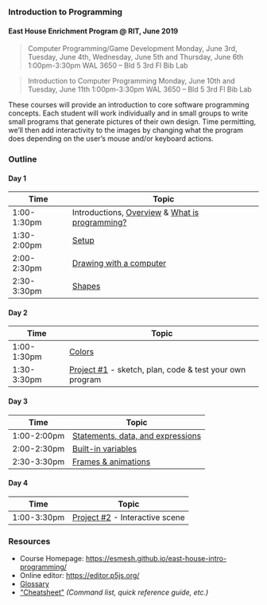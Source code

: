### Introduction to Programming
#### East House Enrichment Program @ RIT, June 2019

> Computer Programming/Game Development
> Monday, June 3rd, Tuesday, June 4th, Wednesday, June 5th and Thursday, June 6th 
> 1:00pm-3:30pm
> WAL 3650 – Bld 5 3rd Fl Bib Lab

> Introduction to Computer Programming
> Monday, June 10th and Tuesday, June 11th
> 1:00pm-3:30pm
> WAL 3650 – Bld 5 3rd Fl Bib Lab

These courses will provide an introduction to core software programming concepts. Each student will work individually and in small groups to write small programs that generate pictures of their own design. Time permitting, we’ll then add interactivity to the images by changing what the program does depending on the user’s mouse and/or keyboard actions.

### Outline

#### Day 1

| Time       | Topic | 
|------------|-----------------------------------------------|
|1:00-1:30pm| Introductions, [Overview](topics/Overview.md)  & [What is programming?](topics/Programming.md) |
|1:30-2:00pm| [Setup](topics/Setup.md) |
|2:00-2:30pm| [Drawing with a computer](topics/Drawing.md) | 
|2:30-3:30pm| [Shapes](topics/Shapes.md)|

#### Day 2

| Time       | Topic | 
|------------|-----------------------------------------------|
|1:00-1:30pm| [Colors](topics/Colors.md) | 
|1:30-3:30pm| [Project #1](topics/Project1.md) - sketch, plan, code & test your own program |

#### Day 3

| Time       | Topic | 
|------------|-----------------------------------------------|
|1:00-2:00pm| [Statements, data, and expressions](topics/Expressions.md) | 
|2:00-2:30pm| [Built-in variables](topics/Variables.md) |
|2:30-3:30pm| [Frames & animations](topics/Animation.md) | 

#### Day 4

| Time       | Topic | 
|------------|-----------------------------------------------|
|1:00-3:30pm| [Project #2](topics/Project2.md) - Interactive scene |

### Resources
- Course Homepage: <a href="https://esmesh.github.io/east-house-intro-programming/" target="_blank">https://esmesh.github.io/east-house-intro-programming/</a>
- Online editor: <a href="https://editor.p5js.org/" target="_blank">https://editor.p5js.org/</a>
- [Glossary](Glossary.md)
- ["Cheatsheet"](Cheatsheet.md) *(Command list, quick reference guide, etc.)*
